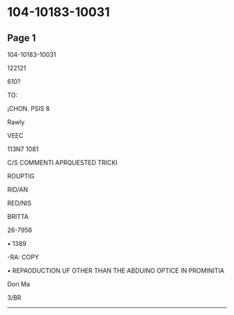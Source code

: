 # 104-10183-10031

## Page 1

104-10183-10031

122121

610?

TO:

¡CHON. PSIS 8

Rawly

VEEC

113N7 1081

C/S COMMENTI APRQUESTED TRICKI

ROUPTIG

RID/AN

RED/NIS

BRITTA

26-7956

• 1389

-RA: COPY

• REPAODUCTION UF OTHER THAN THE ABDUINO OPTICE IN PROMINITIA

Dori Ma

3/BR

---

